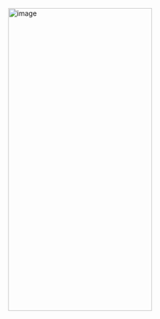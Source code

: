 <img width="293" height="615" alt="image" src="https://github.com/user-attachments/assets/2f1d2e29-4a77-41d5-acfe-bf32faf9139a" />
